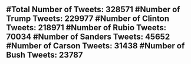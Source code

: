 #Total Number of Tweets: 328571 
#Number of Trump Tweets: 229977
#Number of Clinton Tweets: 218971
#Number of Rubio Tweets: 70034
#Number of Sanders Tweets: 45652
#Number of Carson Tweets: 31438
#Number of Bush Tweets: 23787
---
